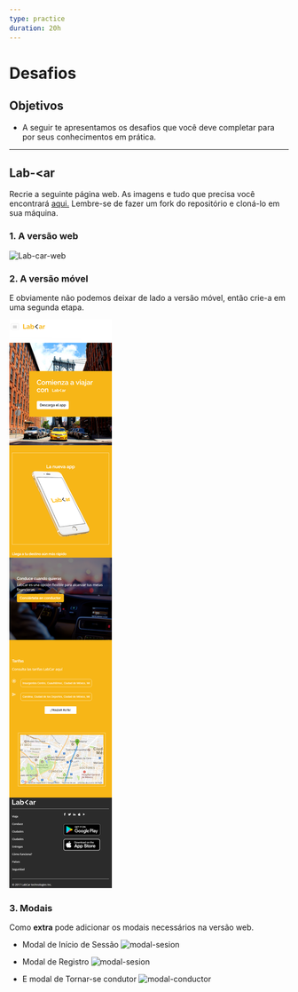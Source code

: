 ```yaml
---
type: practice
duration: 20h
---
```


# Desafios

## Objetivos

- A seguir te apresentamos os desafios que você deve completar para por seus
  conhecimentos em prática.

***

## Lab-<ar

Recrie a seguinte página web. As imagens e tudo que precisa você encontrará
[aqui.](https://github.com/Laboratoria-learning/lab-car-boilerplate) Lembre-se
de fazer um fork do repositório e cloná-lo em sua máquina.

### 1. A versão web

![Lab-car-web](https://raw.githubusercontent.com/Laboratoria/curricula-js/f659ee55eeb322341c314d7d080bb22468e9a576/04-social-network/01-css-frameworks/08-code-challenges/images/desktop.png)

### 2. A versão móvel

E obviamente não podemos deixar de lado a versão móvel, então crie-a em uma
segunda etapa.

![Lab-car-movil](https://raw.githubusercontent.com/AnaSalazar/curricula-js/0b700308f0c6ed452596912fcef8103b8f88386b/04-social-network/01-css-frameworks/08-code-challenges/images/v-movil.png)

### 3. Modais

Como **extra** pode adicionar os modais necessários na versão web.

- Modal de Início de Sessão
  ![modal-sesion](https://raw.githubusercontent.com/Laboratoria/curricula-js/f659ee55eeb322341c314d7d080bb22468e9a576/04-social-network/01-css-frameworks/08-code-challenges/images/modal-inicio-sesion.png)

- Modal de Registro
  ![modal-sesion](https://raw.githubusercontent.com/Laboratoria/curricula-js/f659ee55eeb322341c314d7d080bb22468e9a576/04-social-network/01-css-frameworks/08-code-challenges/images/modal-registrate.png)

- E modal de Tornar-se condutor
  ![modal-conductor](https://raw.githubusercontent.com/Laboratoria/curricula-js/f659ee55eeb322341c314d7d080bb22468e9a576/04-social-network/01-css-frameworks/08-code-challenges/images/modal-conductor.png)
